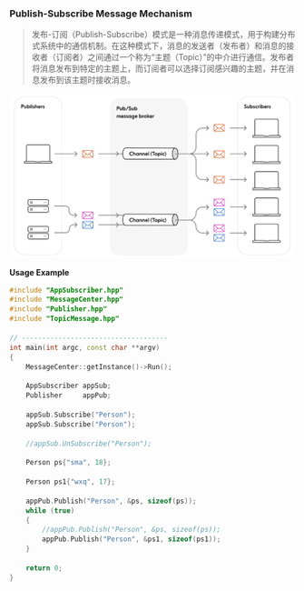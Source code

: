 ### Publish-Subscribe Message Mechanism 

> 发布-订阅（Publish-Subscribe）模式是一种消息传递模式，用于构建分布式系统中的通信机制。在这种模式下，消息的发送者（发布者）和消息的接收者（订阅者）之间通过一个称为“主题（Topic）”的中介进行通信。发布者将消息发布到特定的主题上，而订阅者可以选择订阅感兴趣的主题，并在消息发布到该主题时接收消息。

![The pub/sub pattern](../images/pub_sub.png)

**Usage Example**

```C++
#include "AppSubscriber.hpp"
#include "MessageCenter.hpp"
#include "Publisher.hpp"
#include "TopicMessage.hpp"

// ------------------------------------
int main(int argc, const char **argv)
{
    MessageCenter::getInstance()->Run();

    AppSubscriber appSub;
    Publisher     appPub;

    appSub.Subscribe("Person");
    appSub.Subscribe("Person");

    //appSub.UnSubscribe("Person");

    Person ps{"sma", 18};

    Person ps1{"wxq", 17};

    appPub.Publish("Person", &ps, sizeof(ps));
    while (true)
    {
        //appPub.Publish("Person", &ps, sizeof(ps));
        appPub.Publish("Person", &ps1, sizeof(ps1));
    }
    
    return 0;
}
```
